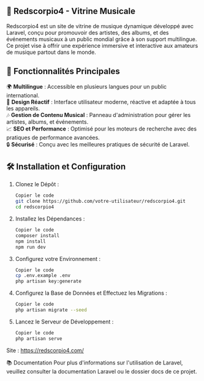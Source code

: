 ## 🎵 Redscorpio4 - Vitrine Musicale

Redscorpio4 est un site de vitrine de musique dynamique développé avec Laravel, conçu pour promouvoir des artistes, des albums, et des événements musicaux à un public mondial grâce à son support multilingue. Ce projet vise à offrir une expérience immersive et interactive aux amateurs de musique partout dans le monde.

## 🚀 Fonctionnalités Principales

🌍 **Multilingue** : Accessible en plusieurs langues pour un public international.  
🎨 **Design Réactif** : Interface utilisateur moderne, réactive et adaptée à tous les appareils.  
🎶 **Gestion de Contenu Musical** : Panneau d'administration pour gérer les artistes, albums, et événements.  
📈 **SEO et Performance** : Optimisé pour les moteurs de recherche avec des pratiques de performance avancées.  
🔒 **Sécurisé** : Conçu avec les meilleures pratiques de sécurité de Laravel.

## 🛠️ Installation et Configuration

1. Clonez le Dépôt :
   ```bash
   Copier le code
   git clone https://github.com/votre-utilisateur/redscorpio4.git
   cd redscorpio4
2. Installez les Dépendances :
   ```bash
   Copier le code
   composer install
   npm install
   npm run dev
3. Configurez votre Environnement :
   ```bash
   Copier le code
   cp .env.example .env
   php artisan key:generate
4. Configurez la Base de Données et Effectuez les Migrations :
   ```bash
   Copier le code
   php artisan migrate --seed
5. Lancez le Serveur de Développement :
   ```bash
   Copier le code
   php artisan serve

Site : https://redscorpio4.com/

📚 Documentation
Pour plus d'informations sur l'utilisation de Laravel, veuillez consulter la documentation Laravel ou le dossier docs de ce projet.

